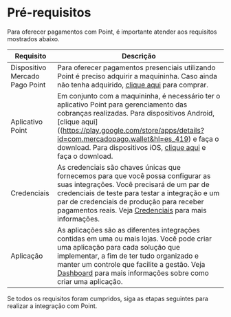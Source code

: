 # Pré-requisitos

Para oferecer pagamentos com Point, é importante atender aos requisitos mostrados abaixo.

| Requisito  | Descrição  |
| --- | --- |
| Dispositivo Mercado Pago Point  | Para oferecer pagamentos presenciais utilizando Point é preciso adquirir a maquininha. Caso ainda não tenha adquirido, [clique aqui](https://www.mercadopago.com/point) para comprar.  |
| Aplicativo Point  | Em conjunto com a maquininha, é necessário ter o aplicativo Point para gerenciamento das cobranças realizadas.  Para dispositivos Android, [clique aqui]((https://play.google.com/store/apps/details?id=com.mercadopago.wallet&hl=es_419) e faça o download. Para dispositivos iOS, [clique aqui](https://apps.apple.com/ar/app/mercado-pago/id925436649) e faça o download.    |
| Credenciais  | As credenciais são chaves únicas que fornecemos para que você possa configurar as suas integrações. Você precisará de um par de credenciais de teste para testar a integração e um par de credenciais de produção para receber pagamentos reais. Veja [Credenciais](/developers/pt/docs/mp-point/additional-content/credentials) para mais informações.  |
| Aplicação  | As aplicações são as diferentes integrações contidas em uma ou mais lojas. Você pode criar uma aplicação para cada solução que implementar, a fim de ter tudo organizado e manter um controle que facilite a gestão. Veja [Dashboard](/developers/pt/docs/mp-point/additional-content/dashboard/introduction) para mais informações sobre como criar uma aplicação.  |

Se todos os requisitos foram cumpridos, siga as etapas seguintes para realizar a integração com Point.